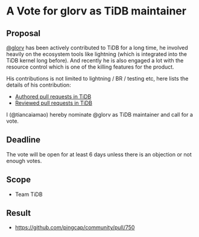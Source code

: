 # A Vote for glorv as TiDB maintainer

## Proposal

[@glorv](https://github.com/glorv) has been actively contributed to TiDB for a long time, he involved heavily on the ecosystem tools like lightning (which is integrated into the TiDB kernel long before). And recently he is also engaged a lot with the resource control which is one of the killing features for the product.

His contributions is not limited to lightning / BR / testing etc, here lists the details of his contribution:

* [Authored pull requests in TiDB](https://github.com/pingcap/tidb/pulls?q=is%3Apr+sort%3Aupdated-desc+is%3Aclosed+author%3Aglorv)
* [Reviewed pull requests in TiDB](https://github.com/pingcap/tidb/pulls?q=is%3Apr+sort%3Aupdated-desc+reviewed-by%3Aglorv+is%3Aclosed)

I (@tiancaiamao) hereby nominate @glorv as TiDB maintainer and call for a vote.

## Deadline

The vote will be open for at least 6 days unless there is an objection or not enough votes.

## Scope

* Team TiDB

## Result

* https://github.com/pingcap/community/pull/750
